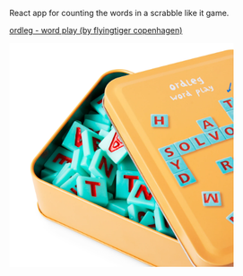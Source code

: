 React app for counting the words in a scrabble like it game.

[ordleg - word play (by flyingtiger copenhagen)](https://flyingtiger.com/products/word-play-3029097)

<img src="public/ordleg.webp" width="400">
